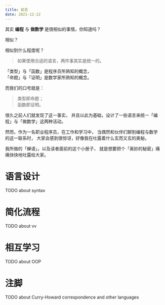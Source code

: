 ```yaml
---
title: 前言
date: 2021-12-22
---
```


其实 **编程** 与 **做数学** 是很相似的事情，你知道吗？

相似？

相似到什么程度呢？

> 如果使用合适的语言，两件事其实是统一的。

「类型」与「函数」是程序员所熟知的概念，<br />
「命题」与「证明」是数学家所熟知的概念。

而我们的口号就是：

> 类型即命题；<br />
> 函数即证明。

很久之前人们就发现了这一事实，
并且以此为基础，设计了一些语言来统一「编程」与「做数学」这两种活动。

然而，作为一名职业程序员，在工作和学习中，
当偶然和伙伴们聊到编程与数学的这一联系时，
大家会感到很惊讶，好像我在吐露着什么玄而又玄的奥秘。

我所做的「蝉语」，以及读者面前的这个小册子，
就是想要把个「奥妙的秘密」痛痛快快地吐露给大家。

# 语言设计

TODO about syntax

# 简化流程

TODO about vv

# 相互学习

TODO about OOP

# 注脚

TODO about Curry-Howard correspondence and other languages
